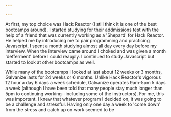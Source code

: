 ```yaml
---

---
```



At first, my top choice was Hack Reactor (I still think it is one of the best bootcamps around). I started studying for their addmissions test with the help of a friend that was currently working as a 'Shepard' for Hack Reactor. He helped me by introducing me to pair programming and practicing Javascript. I spent a month studying almost all day every day before my interview. When the interview came around I choked and was given a month 'defferment' before I could reapply. I continued to study Javascript but started to look at other bootcamps as well. 

While many of the bootcamps I looked at last about 12 weeks or 3 months, Galvanize lasts for 24 weeks or 6 months. Unlike Hack Reactor's vigorous 12 hour a day 6 days a week schedule, Galvanize operates 9am-5pm 5 days a week (although I have been told that many people stay much longer than 5pm to continuing working--including some of the instructors). For me, this was important. I knew that whatever program I decided on, it was going to be a challenge and stressful. Having only one day a week to 'come down' from the stress and catch up on work seemed to be  
